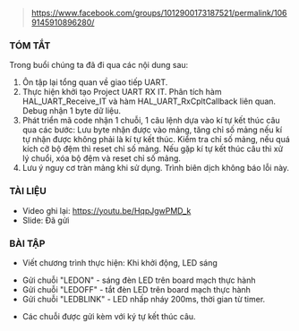> https://www.facebook.com/groups/1012900173187521/permalink/1069145910896280/

### TÓM TẮT 
Trong buổi chúng ta đã đi qua các nội dung sau:
1. Ôn tập lại tổng quan về giao tiếp UART.
2. Thực hiện khởi tạo Project UART RX IT. Phân tích hàm HAL_UART_Receive_IT và hàm HAL_UART_RxCpltCallback liên quan. Debug nhận 1 byte dữ liệu.
3. Phát triển mã code nhận 1 chuỗi, 1 câu lệnh dựa vào kí tự kết thúc câu qua các bước: Lưu byte nhận được vào mảng, tăng chỉ số mảng nếu kí tự nhận được không phải là kí tự kết thúc. Kiểm tra chỉ số mảng, nếu quá kích cỡ bộ đệm thì reset chỉ số mảng. Nếu gặp kí tự kết thúc câu thì xử lý chuổi, xóa bộ đệm và reset chỉ số mảng.
4. Lưu ý nguy cơ tràn mảng khi sử dụng. Trình biên dịch không báo lỗi này.
   
### TÀI LIỆU
+ Video ghi lại: https://youtu.be/HqpJgwPMD_k
+ Slide: Đã gửi

### BÀI TẬP
- Viết chương trình thực hiện: Khi khởi động, LED sáng
+ Gửi chuỗi "LEDON" - sáng đèn LED trên board mạch thực hành
+ Gửi chuỗi "LEDOFF" - tắt đèn LED trên board mạch thực hành
+ Gửi chuỗi "LEDBLINK" - LED nhấp nháy 200ms, thời gian từ timer.
- Các chuỗi được gửi kèm với ký tự kết thúc câu.

